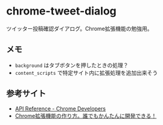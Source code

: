 # chrome-tweet-dialog

ツイッター投稿確認ダイアログ。Chrome拡張機能の勉強用。

## メモ

- `background` はタブボタンを押したときの処理？
- `content_scripts` で特定サイト内に拡張処理を追加出来そう

## 参考サイト

- [API Reference - Chrome Developers](https://developer.chrome.com/docs/extensions/reference/)
- [Chrome拡張機能の作り方。誰でもかんたんに開発できる！](https://original-game.com/how-to-make-chrome-extensions/)
